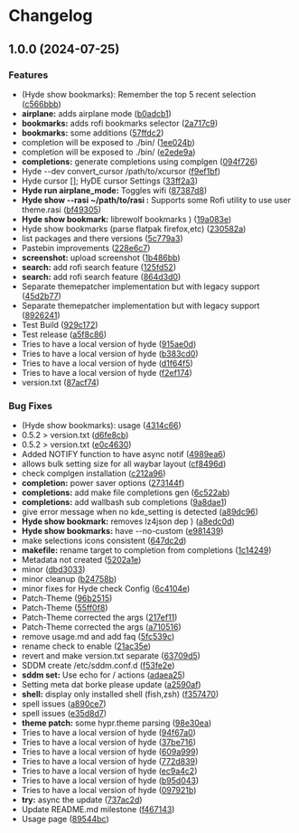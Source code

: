 # Changelog

## 1.0.0 (2024-07-25)


### Features

* (Hyde show bookmarks): Remember the top 5 recent selection ([c566bbb](https://github.com/ALEX5402/hyde-cli-git/commit/c566bbb6b39983feb3e356eba61cedb69966012d))
* **airplane:** adds airplane mode ([b0adcb1](https://github.com/ALEX5402/hyde-cli-git/commit/b0adcb15a5f3dc9905cec66d14f549ef7433d766))
* **bookmarks:** adds rofi bookmarks selector ([2a717c9](https://github.com/ALEX5402/hyde-cli-git/commit/2a717c985e32b41c164cf7e14a2ffd9965d068ae))
* **bookmarks:** some additions ([57ffdc2](https://github.com/ALEX5402/hyde-cli-git/commit/57ffdc2a7fa12e505a337f82c33cdf5e730701aa))
* completion will be exposed to ./bin/ ([1ee024b](https://github.com/ALEX5402/hyde-cli-git/commit/1ee024b7018bdfbcea7d4ccbdc41a35e593d8a28))
* completion will be exposed to ./bin/ ([e2ede9a](https://github.com/ALEX5402/hyde-cli-git/commit/e2ede9ae565bb5f1f6c71467cb5a530595b00736))
* **completions:** generate completions using complgen ([094f726](https://github.com/ALEX5402/hyde-cli-git/commit/094f726b21a1ee2986739f20c4c7570cc28dd29a))
* Hyde --dev convert_cursor /path/to/xcursor ([f9ef1bf](https://github.com/ALEX5402/hyde-cli-git/commit/f9ef1bf1e6f6f4b7d98e8face4f6dbfe35e68840))
* Hyde cursor []; HyDE cursor Settings ([33ff2a3](https://github.com/ALEX5402/hyde-cli-git/commit/33ff2a33f262f9e959795a50f08c3ce053efc26b))
* **Hyde run airplane_mode:** Toggles wifi ([87387d8](https://github.com/ALEX5402/hyde-cli-git/commit/87387d8e36ef010c83fddb5aeae2a4689ffb6288))
* **Hyde show <cmd> --rasi ~/path/to/rasi :** Supports some Rofi utility to use user theme.rasi ([bf49305](https://github.com/ALEX5402/hyde-cli-git/commit/bf4930543f4110ee7824a93666cc298bca91c10a))
* **Hyde show bookmark:** librewolf bookmarks ) ([19a083e](https://github.com/ALEX5402/hyde-cli-git/commit/19a083eeec22eacd5ae4ab501454fe4fe9a815af))
* Hyde show bookmarks (parse flatpak firefox,etc) ([230582a](https://github.com/ALEX5402/hyde-cli-git/commit/230582a8db6901e09088a5dfd25300b3f7b820ff))
* list packages and there versions ([5c779a3](https://github.com/ALEX5402/hyde-cli-git/commit/5c779a33e5785a9576001b420b4a5fb5be844324))
* Pastebin improvements ([228e6c7](https://github.com/ALEX5402/hyde-cli-git/commit/228e6c755e1793cb2265f891a61241dd8bdd9286))
* **screenshot:** upload screenshot ([1b486bb](https://github.com/ALEX5402/hyde-cli-git/commit/1b486bbfae415943dc5a7f4fdcd32b815e8d4277))
* **search:** add rofi search feature ([125fd52](https://github.com/ALEX5402/hyde-cli-git/commit/125fd52723ea902303e39572feb0c298ea07dc46))
* **search:** add rofi search feature ([864d3d0](https://github.com/ALEX5402/hyde-cli-git/commit/864d3d064554712b70b71b88a3ab629f2221e2ae))
* Separate themepatcher implementation but with legacy support ([45d2b77](https://github.com/ALEX5402/hyde-cli-git/commit/45d2b77a2b3d48fd4b26b659d9c3f61c529be5e5))
* Separate themepatcher implementation but with legacy support ([8926241](https://github.com/ALEX5402/hyde-cli-git/commit/892624196e66c22e04f3e7c92e913f2b4b4fbdd2))
* Test Build ([929c172](https://github.com/ALEX5402/hyde-cli-git/commit/929c1722ba4b39c8819d82ecfea27bd6e3c36207))
* Test release ([a5f8c86](https://github.com/ALEX5402/hyde-cli-git/commit/a5f8c860bc69775ffd2f3207959cb86c922b9ff3))
* Tries to have a local version of hyde ([915ae0d](https://github.com/ALEX5402/hyde-cli-git/commit/915ae0dd2a92175dbd238d88fe9932b0fe562cc0))
* Tries to have a local version of hyde ([b383cd0](https://github.com/ALEX5402/hyde-cli-git/commit/b383cd09e6ff55674dd5ff72559b0206c495b3e3))
* Tries to have a local version of hyde ([d1f64f5](https://github.com/ALEX5402/hyde-cli-git/commit/d1f64f5c5b408e1a3b493fe09957d1fa339436ca))
* Tries to have a local version of hyde ([f2ef174](https://github.com/ALEX5402/hyde-cli-git/commit/f2ef174d8b20d8ddc1dc061ef4bd2541c089ebb8))
* version.txt ([87acf74](https://github.com/ALEX5402/hyde-cli-git/commit/87acf7400bbe04d79f161f946622b4b332d0b718))


### Bug Fixes

* (Hyde show bookmarks): usage ([4314c66](https://github.com/ALEX5402/hyde-cli-git/commit/4314c66604359fdebc8ca77c706dbf3488db3993))
* 0.5.2 &gt; version.txt ([d6fe8cb](https://github.com/ALEX5402/hyde-cli-git/commit/d6fe8cb1528eda0a69930b388f04c7b8faa22ff0))
* 0.5.2 &gt; version.txt ([e0c4630](https://github.com/ALEX5402/hyde-cli-git/commit/e0c463026de8b33cf2fff76abbc294181e14f85f))
* Added NOTIFY function to have async notif ([4989ea6](https://github.com/ALEX5402/hyde-cli-git/commit/4989ea6e2c8744f2104b360abae0c445a13264ef))
* allows bulk setting size for all waybar layout ([cf8496d](https://github.com/ALEX5402/hyde-cli-git/commit/cf8496dc6e1d3dee91e788295b6ddc3d041a3631))
* check complgen installation ([c212a96](https://github.com/ALEX5402/hyde-cli-git/commit/c212a963b12c031c141f6c84411e8610e94c3a25))
* **completion:** power saver options ([273144f](https://github.com/ALEX5402/hyde-cli-git/commit/273144f7cb793dbb8f43dfd0d2e88cdec8020b73))
* **completions:** add make file completions gen ([6c522ab](https://github.com/ALEX5402/hyde-cli-git/commit/6c522abadb49e9deb7998539a7cc9e62f4030488))
* **completions:** add wallbash sub completions ([9a8dae1](https://github.com/ALEX5402/hyde-cli-git/commit/9a8dae1d18c28f5e72c6c2ec7531ec18cb0a6de0))
* give error message when no kde_setting is detected ([a89dc96](https://github.com/ALEX5402/hyde-cli-git/commit/a89dc96c11032db5baea011c815718f069d9d4da))
* **Hyde show bookmark:** removes lz4json dep ) ([a8edc0d](https://github.com/ALEX5402/hyde-cli-git/commit/a8edc0d49c9477d4e1c6283825e1058c293ae495))
* **Hyde show bookmarks:** have  --no-custom ([e981439](https://github.com/ALEX5402/hyde-cli-git/commit/e9814394ed2214ffad8cfe1b1edfb6f7b9e63d51))
* make selections icons consistent ([647dc2d](https://github.com/ALEX5402/hyde-cli-git/commit/647dc2d585268060424898060057aeb5839897e2))
* **makefile:** rename target to completion from completions ([1c14249](https://github.com/ALEX5402/hyde-cli-git/commit/1c142490b74d737c2840274cf78365c91941941b))
* Metadata not created ([5202a1e](https://github.com/ALEX5402/hyde-cli-git/commit/5202a1e2ca51cdc547a56729d9edd789526f7a20))
* minor ([dbd3033](https://github.com/ALEX5402/hyde-cli-git/commit/dbd30332ae0ed506306697bea67e268015287cf4))
* minor cleanup ([b24758b](https://github.com/ALEX5402/hyde-cli-git/commit/b24758b8b3c8ad91daa1ca2147bf8134838a3880))
* minor fixes for Hyde check Config ([6c4104e](https://github.com/ALEX5402/hyde-cli-git/commit/6c4104ea6c235e4a8eb93b5512fd6c4a61a362e7))
* Patch-Theme ([96b2515](https://github.com/ALEX5402/hyde-cli-git/commit/96b2515704f5bac877fa9ff77a1e373d2126aa5f))
* Patch-Theme ([55ff0f8](https://github.com/ALEX5402/hyde-cli-git/commit/55ff0f89237f54d403b271a5c4cf0bf822a6bd0f))
* Patch-Theme  corrected the args ([217ef11](https://github.com/ALEX5402/hyde-cli-git/commit/217ef1152562d85a84959e04c031d8f9a06bff00))
* Patch-Theme  corrected the args ([a710516](https://github.com/ALEX5402/hyde-cli-git/commit/a71051649b7ebe86261870b213e729e3e1423404))
* remove usage.md and add faq ([5fc539c](https://github.com/ALEX5402/hyde-cli-git/commit/5fc539c3a6202111d28882b6f570f036e97e8b1a))
* rename check to enable ([21ac35e](https://github.com/ALEX5402/hyde-cli-git/commit/21ac35e0b7c8e3eaf7d8883b60e6087bb7d7885f))
* revert and make version.txt separate ([63709d5](https://github.com/ALEX5402/hyde-cli-git/commit/63709d555fb98735c7b2bc761b480b83878d6724))
* SDDM create /etc/sddm.conf.d ([f53fe2e](https://github.com/ALEX5402/hyde-cli-git/commit/f53fe2ed4fa8914617f9cb2419d1fc33eaa19529))
* **sddm set:** Use echo for / actions ([adaea25](https://github.com/ALEX5402/hyde-cli-git/commit/adaea25118ca3762ac2a6b9dde07fec06dc32674))
* Setting meta dat borke please update ([a2590af](https://github.com/ALEX5402/hyde-cli-git/commit/a2590afa249a9a634c29dd849b77fbb7decf748c))
* **shell:** display only installed shell (fish,zsh) ([f357470](https://github.com/ALEX5402/hyde-cli-git/commit/f3574706efb7f77544b32f168af8f331120b16cd))
* spell issues ([a890ce7](https://github.com/ALEX5402/hyde-cli-git/commit/a890ce75aa03edff920c6e02eb6a59bbb75ba2d8))
* spell issues ([e35d8d7](https://github.com/ALEX5402/hyde-cli-git/commit/e35d8d718b59dc62f8247e3d1ae7e80be0d6cf00))
* **theme patch:** some hypr.theme parsing ([98e30ea](https://github.com/ALEX5402/hyde-cli-git/commit/98e30eacc8c5b4692efae714705bc53dab024b44))
* Tries to have a local version of hyde ([94f67a0](https://github.com/ALEX5402/hyde-cli-git/commit/94f67a0db5c96c2073e72d2e6d38d3f42999b591))
* Tries to have a local version of hyde ([37be716](https://github.com/ALEX5402/hyde-cli-git/commit/37be71697810e872b5519af3ee798d3144ae394c))
* Tries to have a local version of hyde ([609a999](https://github.com/ALEX5402/hyde-cli-git/commit/609a999bf53796a2eba988e037a085d2990603fb))
* Tries to have a local version of hyde ([772d839](https://github.com/ALEX5402/hyde-cli-git/commit/772d839f6ab9842661535ff1a8f70696bfb3df51))
* Tries to have a local version of hyde ([ec9a4c2](https://github.com/ALEX5402/hyde-cli-git/commit/ec9a4c2be14a1f0fbe0a2755651c2ceb193c5ec0))
* Tries to have a local version of hyde ([b95d043](https://github.com/ALEX5402/hyde-cli-git/commit/b95d0430e7985db12817c65e1ac30388657e9466))
* Tries to have a local version of hyde ([097921b](https://github.com/ALEX5402/hyde-cli-git/commit/097921bc1d3d55b95ebd70a9e3f624b58e646799))
* **try:** async the update ([737ac2d](https://github.com/ALEX5402/hyde-cli-git/commit/737ac2dd84a81cea96b10bbccb549140358c9f46))
* Update README.md milestone ([f467143](https://github.com/ALEX5402/hyde-cli-git/commit/f467143b5abf0dcbcc168908eb942a1d7fb15c53))
* Usage page ([89544bc](https://github.com/ALEX5402/hyde-cli-git/commit/89544bccc88877f99f78ae201e11c29b4a1fd285))
